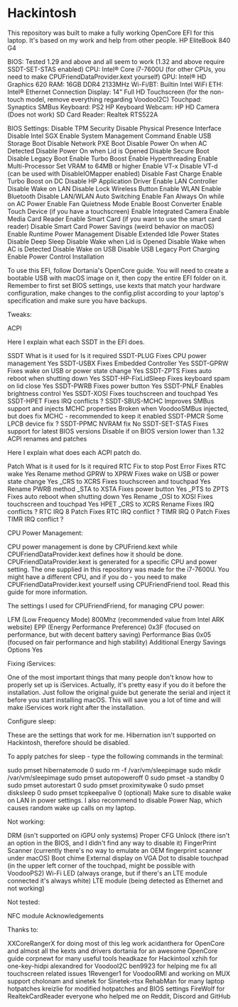# Hackintosh
This repository was built to make a fully working OpenCore EFI for this laptop. It's based on my work and help from other people. HP EliteBook 840 G4

BIOS: Tested 1.29 and above and all seem to work (1.32 and above require SSDT-SET-STAS enabled)
CPU: Intel® Core i7-7600U (for other CPUs, you need to make CPUFriendDataProvider.kext yourself)
GPU: Intel® HD Graphics 620
RAM: 16GB DDR4 2133MHz
Wi-Fi/BT: Builtin Intel WiFi
ETH: Intel® Ethernet Connection
Display: 14" Full HD Touchscreen (for the non-touch model, remove everything regarding VoodooI2C)
Touchpad: Synaptics SMBus
Keyboard: PS2 HP Keyboard
Webcam: HP HD Camera (Does not work)
SD Card Reader: Realtek RTS522A

BIOS Settings:
Disable TPM Security
Disable Physical Presence Interface
Disable Intel SGX
Enable System Management Command
Enable USB Storage Boot
Disable Network PXE Boot
Disable Power On when AC Detected
Disable Power On when Lid is Opened
Disable Secure Boot
Disable Legacy Boot
Enable Turbo Boost
Enable Hyperthreading
Enable Multi-Processor
Set VRAM to 64MB or higher
Enable VT-x
Disable VT-d (can be used with DisableIOMapper enabled)
Disable Fast Charge
Enable Turbo Boost on DC
Disable HP Application Driver
Enable LAN Controller
Disable Wake on LAN
Disable Lock Wireless Button
Enable WLAN
Enable Bluetooth
Disable LAN/WLAN Auto Switching
Enable Fan Always On while on AC Power
Enable Fan Quietness Mode
Enable Boost Converter
Enable Touch Device (if you have a touchscreen)
Enable Integrated Camera
Enable Media Card Reader
Enable Smart Card (if you want to use the smart card reader)
Disable Smart Card Power Savings (weird behavior on macOS)
Enable Runtime Power Management
Disable Extended Idle Power States
Disable Deep Sleep
Disable Wake when Lid is Opened
Disable Wake when AC is Detected
Disable Wake on USB
Disable USB Legacy Port Charging
Enable Power Control
Installation

To use this EFI, follow Dortania's OpenCore guide. You will need to create a bootable USB with macOS image on it, then copy the entire EFI folder on it. Remember to first set BIOS settings, use kexts that match your hardware configuration, make changes to the config.plist according to your laptop's specification and make sure you have backups.

Tweaks:

ACPI

Here I explain what each SSDT in the EFI does.

SSDT	What is it used for	Is it required
SSDT-PLUG	Fixes CPU power management	Yes
SSDT-USBX	Fixes Embedded Controller	Yes
SSDT-GPRW	Fixes wake on USB or power state change	Yes
SSDT-ZPTS	Fixes auto reboot when shutting down	Yes
SSDT-HP-FixLidSleep	Fixes keyboard spam on lid close	Yes
SSDT-PWRB	Fixes power button	Yes
SSDT-PNLF	Enables brightness control	Yes
SSDT-XOSI	Fixes touchscreen and touchpad	Yes
SSDT-HPET	Fixes IRQ conflicts	?
SSDT-SBUS-MCHC	Improves SMBus support and injects MCHC properties	Broken when VoodooSMBus injected, but does fix MCHC - recommended to keep it enabled
SSDT-PMCR	Some LPCB device fix	?
SSDT-PPMC	NVRAM fix	No
SSDT-SET-STAS	Fixes support for latest BIOS versions	Disable if on BIOS version lower than 1.32
ACPI renames and patches

Here I explain what does each ACPI patch do.

Patch	What is it used for	Is it required
RTC Fix to stop Post Error	Fixes RTC wake	Yes
Rename method GPRW to XPRW	Fixes wake on USB or power state change	Yes
_CRS to XCRS	Fixes touchscreen and touchpad	Yes
Rename PWRB method _STA to XSTA	Fixes power button	Yes
_PTS to ZPTS	Fixes auto reboot when shutting down	Yes
Rename _OSI to XOSI	Fixes touchscreen and touchpad	Yes
HPET _CRS to XCRS Rename	Fixes IRQ conflicts	?
RTC IRQ 8 Patch	Fixes RTC IRQ conflict	?
TIMR IRQ 0 Patch	Fixes TIMR IRQ conflict	?


CPU Power Management:

CPU power management is done by CPUFriend.kext while CPUFriendDataProvider.kext defines how it should be done. CPUFriendDataProvider.kext is generated for a specific CPU and power setting. The one supplied in this repository was made for the i7-7600U. You might have a different CPU, and if you do - you need to make CPUFriendDataProvider.kext yourself using CPUFriendFriend tool. Read this guide for more information.


The settings I used for CPUFriendFriend, for managing CPU power:

LFM (Low Frequency Mode)	800Mhz (recommended value from Intel ARK website)
EPP (Energy Performance Preference)	0x3F (focused on performance, but with decent battery saving)
Performance Bias	0x05 (focused on fair performance and high stability)
Additional Energy Savings Options	Yes


Fixing iServices:

One of the most important things that many people don't know how to properly set up is iServices. Actually, it's pretty easy if you do it before the installation. Just follow the original guide but generate the serial and inject it before you start installing macOS. This will save you a lot of time and will make iServices work right after the installation.


Configure sleep:

These are the settings that work for me. Hibernation isn't supported on Hackintosh, therefore should be disabled.

To apply patches for sleep - type the following commands in the terminal:

sudo pmset hibernatemode 0
sudo rm -f /var/vm/sleepimage
sudo mkdir /var/vm/sleepimage
sudo pmset autopoweroff 0
sudo pmset -a standby 0
sudo pmset autorestart 0
sudo pmset proximitywake 0
sudo pmset disksleep 0
sudo pmset tcpkeepalive 0 (optional)
Make sure to disable wake on LAN in power settings. I also recommend to disable Power Nap, which causes random wake up calls on my laptop.

Not working:

DRM (isn't supported on iGPU only systems)
Proper CFG Unlock (there isn't an option in the BIOS, and I didn't find any way to disable it)
FingerPrint Scanner (currently there's no way to emulate an OEM fingerprint scanner under macOS)
Boot chime
External display on VGA
Dot to disable touchpad (in the upper left corner of the touchpad, might be possible with VoodooPS2)
Wi-Fi LED (always orange, but if there's an LTE module connected it's always white)
LTE module (being detected as Ethernet and not working)

Not tested:

NFC module
Acknowledgements


Thanks to:

XXCoreRangerX for doing most of this leg work
acidanthera for OpenCore and almost all the kexts and drivers
dortania for an awesome OpenCore guide
corpnewt for many useful tools
headkaze for Hackintool
xzhih for one-key-hidpi
alexandred for VoodooI2C
ben9923 for helping me fix all touchscreen related issues
1Revenger1 for VoodooRMI and working on MUX support
cholonam and sinetek for Sinetek-rtsx
RehabMan for many laptop hotpatches
kreizlie for modified hotpatches and BIOS settings
FireWolf for RealtekCardReader
everyone who helped me on Reddit, Discord and GitHub
